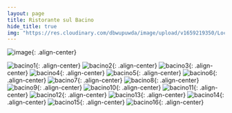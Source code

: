 ```yaml
---
layout: page
title: Ristorante sul Bacino
hide_title: true
img: "https://res.cloudinary.com/dbwupuwda/image/upload/v1659219350/Locali/bacino.png"
---
```


![image](https://res.cloudinary.com/dbwupuwda/image/upload/c_fill,h_140,q_auto,w_573/v1659219350/Locali/bacino.png){: .align-center}

![bacino1](https://res.cloudinary.com/dbwupuwda/image/upload/c_scale,dpr_auto,f_auto,h_1100,q_auto:eco/v1659266912/Menu/Bacino/bacino.01.jpg){: .align-center}
![bacino2](https://res.cloudinary.com/dbwupuwda/image/upload/c_scale,dpr_auto,f_auto,h_1100,q_auto:eco/v1659266909/Menu/Bacino/bacino.02.jpg){: .align-center}
![bacino3](https://res.cloudinary.com/dbwupuwda/image/upload/c_scale,dpr_auto,f_auto,h_1100,q_auto:eco/v1659266909/Menu/Bacino/bacino.03.jpg){: .align-center}
![bacino4](https://res.cloudinary.com/dbwupuwda/image/upload/c_scale,dpr_auto,f_auto,h_1100,q_auto:eco/v1659266909/Menu/Bacino/bacino.04.jpg){: .align-center}
![bacino5](https://res.cloudinary.com/dbwupuwda/image/upload/c_scale,dpr_auto,f_auto,h_1100,q_auto:eco/v1659266909/Menu/Bacino/bacino.05.jpg){: .align-center}
![bacino6](https://res.cloudinary.com/dbwupuwda/image/upload/c_scale,dpr_auto,f_auto,h_1100,q_auto:eco/v1659266909/Menu/Bacino/bacino.06.jpg){: .align-center}
![bacino7](https://res.cloudinary.com/dbwupuwda/image/upload/c_scale,dpr_auto,f_auto,h_1100,q_auto:eco/v1659266909/Menu/Bacino/bacino.07.jpg){: .align-center}
![bacino8](https://res.cloudinary.com/dbwupuwda/image/upload/c_scale,dpr_auto,f_auto,h_1100,q_auto:eco/v1659266909/Menu/Bacino/bacino.08.jpg){: .align-center}
![bacino9](https://res.cloudinary.com/dbwupuwda/image/upload/c_scale,dpr_auto,f_auto,h_1100,q_auto:eco/v1659266909/Menu/Bacino/bacino.09.jpg){: .align-center}
![bacino10](https://res.cloudinary.com/dbwupuwda/image/upload/c_scale,dpr_auto,f_auto,h_1100,q_auto:eco/v1659266909/Menu/Bacino/bacino.10.jpg){: .align-center}
![bacino11](https://res.cloudinary.com/dbwupuwda/image/upload/c_scale,dpr_auto,f_auto,h_1100,q_auto:eco/v1659266909/Menu/Bacino/bacino.11.jpg){: .align-center}
![bacino12](https://res.cloudinary.com/dbwupuwda/image/upload/c_scale,dpr_auto,f_auto,h_1100,q_auto:eco/v1659266909/Menu/Bacino/bacino.12.jpg){: .align-center}
![bacino13](https://res.cloudinary.com/dbwupuwda/image/upload/c_scale,dpr_auto,f_auto,h_1100,q_auto:eco/v1659266909/Menu/Bacino/bacino.13.jpg){: .align-center}
![bacino14](https://res.cloudinary.com/dbwupuwda/image/upload/c_scale,dpr_auto,f_auto,h_1100,q_auto:eco/v1659266909/Menu/Bacino/bacino.14.jpg){: .align-center}
![bacino15](https://res.cloudinary.com/dbwupuwda/image/upload/c_scale,dpr_auto,f_auto,h_1100,q_auto:eco/v1659266909/Menu/Bacino/bacino.15.jpg){: .align-center}
![bacino16](https://res.cloudinary.com/dbwupuwda/image/upload/c_scale,dpr_auto,f_auto,h_1100,q_auto:eco/v1659266909/Menu/Bacino/bacino.16.jpg){: .align-center}
